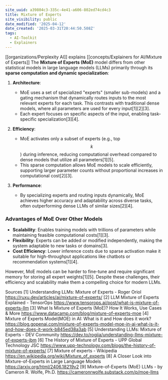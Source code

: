 ```yaml
---
site_uuid: a39804c3-335c-4e41-a606-802ed74cd4c3
title: Mixture of Experts
site_visibility: public
date_modified: '2025-04-12'
date_created: '2025-03-31T20:44:50.508Z'
tags:
  - AI-Toolkit
  - Explainers
---
```






















































































































[[organizations/Perplexity AI]] explains [[concepts/Explainers for AI/Mixture of Experts]]
The **Mixture of Experts (MoE)** model differs from other statistical models in large language models (LLMs) primarily through its **sparse computation and dynamic specialization**:

1. **Architecture**:
   - MoE uses a set of specialized "experts" (smaller sub-models) and a gating mechanism that dynamically routes inputs to the most relevant experts for each task. This contrasts with traditional dense models, where all parameters are used for every input[1][2][3].
   - Each expert focuses on specific aspects of the input, enabling task-specific specialization[3][4].

2. **Efficiency**:
   - MoE activates only a subset of experts (e.g., top $$k$$) during inference, reducing computational overhead compared to dense models that utilize all parameters[1][5].
   - This sparse computation allows MoE models to scale efficiently, supporting larger parameter counts without proportional increases in computational cost[2][3].

3. **Performance**:
   - By specializing experts and routing inputs dynamically, MoE achieves higher accuracy and adaptability across diverse tasks, often outperforming dense LLMs of similar sizes[2][4].

### Advantages of MoE Over Other Models
- **Scalability**: Enables training models with trillions of parameters while maintaining feasible computational costs[1][3].
- **Flexibility**: Experts can be added or modified independently, making the system adaptable to new tasks or domains[3].
- **Cost Efficiency**: Lower inference costs due to sparse activation make it suitable for high-throughput applications like chatbots or recommendation systems[1][4].

However, MoE models can be harder to fine-tune and require significant memory for storing all expert weights[1][5]. Despite these challenges, their efficiency and scalability make them a compelling choice for modern LLMs.

Sources
[1] Understanding LLMs: Mixture of Experts - Roger Oriol https://ruxu.dev/articles/ai/mixture-of-experts/
[2] LLM Mixture of Experts Explained - TensorOps https://www.tensorops.ai/post/what-is-mixture-of-experts-llm
[3] What Is Mixture of Experts (MoE)? How It Works, Use Cases & More https://www.datacamp.com/blog/mixture-of-experts-moe
[4] Mixture of Experts Model(MOE) in AI: What is it and How does it work? https://blog.gopenai.com/mixture-of-experts-model-moe-in-ai-what-is-it-and-how-does-it-work-b845ed38a3ab
[5] Understanding LLMs: Mixture of Experts - DEV Community https://dev.to/rogiia/understanding-llms-mixture-of-experts-jbm
[6] The History of Mixture of Experts - UPP Global Technology JSC https://www.upp-technology.com/blogs/the-history-of-mixture-of-experts/
[7] Mixture of experts - Wikipedia https://en.wikipedia.org/wiki/Mixture_of_experts
[8] A Closer Look into Mixture-of-Experts in Large Language Models https://arxiv.org/html/2406.18219v2
[9] Mixture-of-Experts (MoE) LLMs - by Cameron R. Wolfe, Ph.D. https://cameronrwolfe.substack.com/p/moe-llms